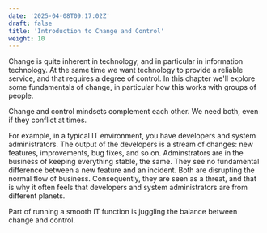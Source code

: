 ```yaml
---
date: '2025-04-08T09:17:02Z'
draft: false
title: 'Introduction to Change and Control'
weight: 10
---
```


Change is quite inherent in technology, and in particular in information technology.
At the same time we want technology to provide a reliable service, and that requires a degree of control.
In this chapter we'll explore some fundamentals of change, in particular how this works with groups of people.

Change and control mindsets complement each other.
We need both, even if they conflict at times.

For example, in a typical IT environment, you have developers and system administrators.
The output of the developers is a stream of changes: new features, improvements, bug fixes, and so on.
Adminstrators are in the business of keeping everything stable, the same.
They see no fundamental difference between a new feature and an incident. Both are disrupting the normal flow of business. Consequently, they are seen as a threat, and that is why it often feels that developers and system administrators are from different planets.

Part of running a smooth IT function is juggling the balance between change and control.
